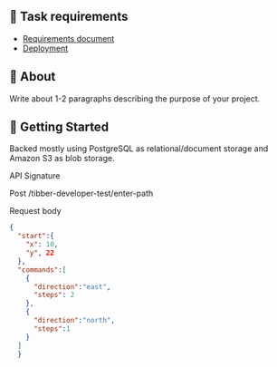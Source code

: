 
## 📝 Task requirements

- [Requirements document](task.pdf)
- [Deployment](#deployment)

## 🧐 About <a name = "about"></a>

Write about 1-2 paragraphs describing the purpose of your project.

## 🏁 Getting Started <a name = "getting_started"></a>
Backed mostly using PostgreSQL as relational/document storage and Amazon S3 as blob storage.

API Signature

Post /tibber-developer-test/enter-path

Request body
```json
{
  "start":{
    "x": 10,
    "y", 22
  },
  "commands":[
    {
      "direction":"east",
      "steps": 2
    },
    {
      "direction":"north",
      "steps":1
    }
  ]
  }
  ```

